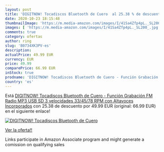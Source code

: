 ```yaml
---
layout: post
title: 'DIGITNOW! Tocadiscos Bluetooth de Cuero  al 25.38 % de descuento'
date: 2020-10-23 18:15:48
thumbnailImage: 'https://m.media-amazon.com/images/I/41Sa4Zfp4pL._SL200_.jpg'
images: [ 'https://m.media-amazon.com/images/I/41Sa4Zfp4pL._SL200_.jpg' ]
comments: true
category: ofertas
author: ring
slug: 'B0734XK3PV-es'
description:
actualPrice: 49.99 EUR
currency: EUR
price: 49.99
comparePrice: 66.99 EUR
inStock: true
prodname: 'DIGITNOW! Tocadiscos Bluetooth de Cuero - Función Grabación  FM Radio  MP3 USB  SD  3 velocidades  33/45/78 RPM con Altavoces Incorporados'
country: 'es'
---
```


Está [DIGITNOW! Tocadiscos Bluetooth de Cuero - Función Grabación  FM Radio  MP3 USB  SD  3 velocidades  33/45/78 RPM con Altavoces Incorporados](https://www.amazon.es/dp/B0734XK3PV/?tag=tolees-21) con 25.38 de descuento por 49.99 EUR (original: 66.99 EUR) en el siguiente enlace!

[![DIGITNOW! Tocadiscos Bluetooth de Cuero ](https://m.media-amazon.com/images/I/41Sa4Zfp4pL._SL200_.jpg)](https://www.amazon.es/dp/B0734XK3PV/?tag=tolees-21)

[Ver la oferta!!](https://www.amazon.es/dp/B0734XK3PV/?tag=tolees-21)

Links participate in Amazon Associate program and might generate a comission on qualifying sales


